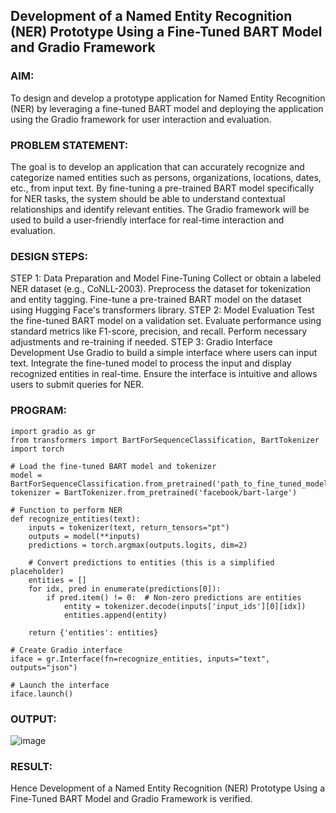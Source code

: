 ## Development of a Named Entity Recognition (NER) Prototype Using a Fine-Tuned BART Model and Gradio Framework

### AIM:
To design and develop a prototype application for Named Entity Recognition (NER) by leveraging a fine-tuned BART model and deploying the application using the Gradio framework for user interaction and evaluation.

### PROBLEM STATEMENT:
The goal is to develop an application that can accurately recognize and categorize named entities such as persons, organizations, locations, dates, etc., from input text. By fine-tuning a pre-trained BART model specifically for NER tasks, the system should be able to understand contextual relationships and identify relevant entities. The Gradio framework will be used to build a user-friendly interface for real-time interaction and evaluation.

### DESIGN STEPS:

STEP 1: Data Preparation and Model Fine-Tuning
Collect or obtain a labeled NER dataset (e.g., CoNLL-2003).
Preprocess the dataset for tokenization and entity tagging.
Fine-tune a pre-trained BART model on the dataset using Hugging Face's transformers library.
STEP 2: Model Evaluation
Test the fine-tuned BART model on a validation set.
Evaluate performance using standard metrics like F1-score, precision, and recall.
Perform necessary adjustments and re-training if needed.
STEP 3: Gradio Interface Development
Use Gradio to build a simple interface where users can input text.
Integrate the fine-tuned model to process the input and display recognized entities in real-time.
Ensure the interface is intuitive and allows users to submit queries for NER.

### PROGRAM:
```
import gradio as gr
from transformers import BartForSequenceClassification, BartTokenizer
import torch

# Load the fine-tuned BART model and tokenizer
model = BartForSequenceClassification.from_pretrained('path_to_fine_tuned_model')
tokenizer = BartTokenizer.from_pretrained('facebook/bart-large')

# Function to perform NER
def recognize_entities(text):
    inputs = tokenizer(text, return_tensors="pt")
    outputs = model(**inputs)
    predictions = torch.argmax(outputs.logits, dim=2)
    
    # Convert predictions to entities (this is a simplified placeholder)
    entities = []
    for idx, pred in enumerate(predictions[0]):
        if pred.item() != 0:  # Non-zero predictions are entities
            entity = tokenizer.decode(inputs['input_ids'][0][idx])
            entities.append(entity)
    
    return {'entities': entities}

# Create Gradio interface
iface = gr.Interface(fn=recognize_entities, inputs="text", outputs="json")

# Launch the interface
iface.launch()
```

### OUTPUT:
![image](https://github.com/user-attachments/assets/144eacd4-a2d3-46a2-9d30-3cca2e6d3432)

### RESULT:
Hence Development of a Named Entity Recognition (NER) Prototype Using a Fine-Tuned BART Model and Gradio Framework  is verified.

